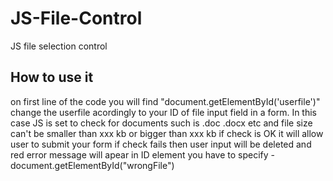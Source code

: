 # JS-File-Control

JS file selection control

## How to use it

on first line of the code you will find "document.getElementById('userfile')" change the userfile acordingly to your ID of 
file input field in a form.
In this case JS is set to check for documents such is .doc .docx etc and file size can't be smaller than xxx kb or bigger than xxx kb
if check is OK it will allow user to submit your form
if check fails then user input will be deleted and red error message will apear in ID element you have to specify - document.getElementById("wrongFile")

